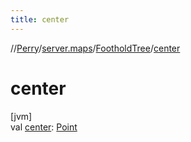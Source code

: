 ```yaml
---
title: center
---
```

//[Perry](../../../index.html)/[server.maps](../index.html)/[FootholdTree](index.html)/[center](center.html)



# center



[jvm]\
val [center](center.html): [Point](https://docs.oracle.com/javase/8/docs/api/java/awt/Point.html)




